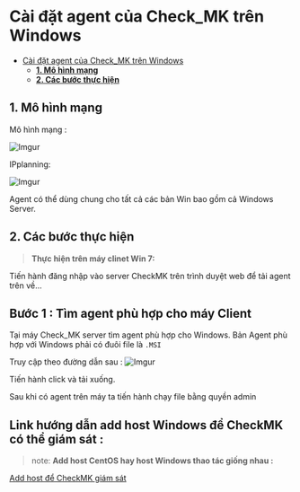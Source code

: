 # Cài đặt agent của Check_MK trên Windows

- [Cài đặt agent của Check_MK trên Windows](#cài-đặt-agent-của-check_mk-trên-windows)
  - [**1. Mô hình mạng**](#1-mô-hình-mạng)
  - [**2. Các bước thực hiện**](#2-các-bước-thực-hiện)

## **1. Mô hình mạng** 


Mô hình mạng :

![Imgur](https://i.imgur.com/ohova46.png)

IPplanning:

![Imgur](https://i.imgur.com/dreUce3.png)

Agent có thể dùng chung cho tất cả các bản Win bao gồm cả Windows Server.

## **2. Các bước thực hiện**

> **Thực hiện trên máy clinet Win 7:**

Tiến hành đăng nhập vào server CheckMK trên trình duyệt web để tải agent trên về...

**<h2>Bước 1 : Tìm agent phù hợp cho máy Client</h2>**

Tại máy Check_MK server tìm agent phù hợp cho Windows. Bản Agent phù hợp với Windows phải có đuôi file là `.MSI`

Truy cập theo đường dẫn sau :
![Imgur](https://i.imgur.com/GrLigiM.png)

Tiến hành click và tải xuống.

Sau khi có agent trên máy ta tiến hành chạy file bằng quyền admin

**<h2>Link hướng dẫn add host Windows để CheckMK có thể giám sát :</h2>**

>note: **Add host CentOS hay host Windows thao tác giống nhau :**

[Add host để CheckMK giám sát](./add_host_CheckMk_C7.md)

